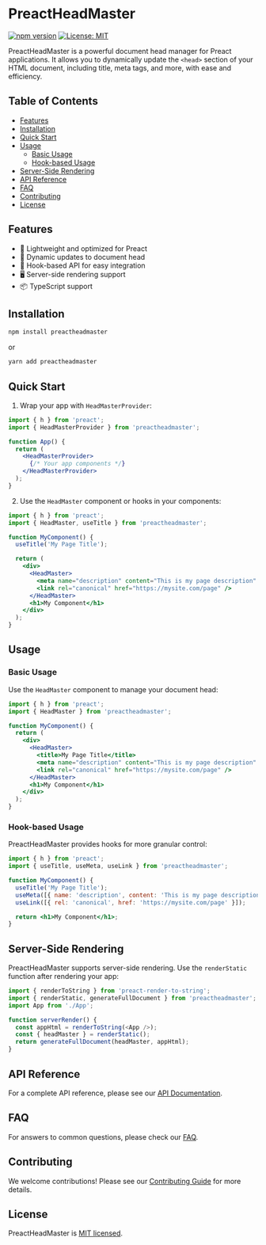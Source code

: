 # PreactHeadMaster

[![npm version](https://badge.fury.io/js/preactheadmaster.svg)](https://badge.fury.io/js/preactheadmaster)
[![License: MIT](https://img.shields.io/badge/License-MIT-yellow.svg)](https://opensource.org/licenses/MIT)

PreactHeadMaster is a powerful document head manager for Preact applications. It allows you to dynamically update the `<head>` section of your HTML document, including title, meta tags, and more, with ease and efficiency.

## Table of Contents

- [Features](#features)
- [Installation](#installation)
- [Quick Start](#quick-start)
- [Usage](#usage)
  - [Basic Usage](#basic-usage)
  - [Hook-based Usage](#hook-based-usage)
- [Server-Side Rendering](#server-side-rendering)
- [API Reference](#api-reference)
- [FAQ](#faq)
- [Contributing](#contributing)
- [License](#license)

## Features

- 🚀 Lightweight and optimized for Preact
- 🔄 Dynamic updates to document head
- 🎣 Hook-based API for easy integration
- 🖥️ Server-side rendering support
- 📦 TypeScript support

## Installation

```bash
npm install preactheadmaster
```

or

```bash
yarn add preactheadmaster
```

## Quick Start

1. Wrap your app with `HeadMasterProvider`:

```jsx
import { h } from 'preact';
import { HeadMasterProvider } from 'preactheadmaster';

function App() {
  return (
    <HeadMasterProvider>
      {/* Your app components */}
    </HeadMasterProvider>
  );
}
```

2. Use the `HeadMaster` component or hooks in your components:

```jsx
import { h } from 'preact';
import { HeadMaster, useTitle } from 'preactheadmaster';

function MyComponent() {
  useTitle('My Page Title');

  return (
    <div>
      <HeadMaster>
        <meta name="description" content="This is my page description" />
        <link rel="canonical" href="https://mysite.com/page" />
      </HeadMaster>
      <h1>My Component</h1>
    </div>
  );
}
```

## Usage

### Basic Usage

Use the `HeadMaster` component to manage your document head:

```jsx
import { h } from 'preact';
import { HeadMaster } from 'preactheadmaster';

function MyComponent() {
  return (
    <div>
      <HeadMaster>
        <title>My Page Title</title>
        <meta name="description" content="This is my page description" />
        <link rel="canonical" href="https://mysite.com/page" />
      </HeadMaster>
      <h1>My Component</h1>
    </div>
  );
}
```

### Hook-based Usage

PreactHeadMaster provides hooks for more granular control:

```jsx
import { h } from 'preact';
import { useTitle, useMeta, useLink } from 'preactheadmaster';

function MyComponent() {
  useTitle('My Page Title');
  useMeta([{ name: 'description', content: 'This is my page description' }]);
  useLink([{ rel: 'canonical', href: 'https://mysite.com/page' }]);

  return <h1>My Component</h1>;
}
```

## Server-Side Rendering

PreactHeadMaster supports server-side rendering. Use the `renderStatic` function after rendering your app:

```javascript
import { renderToString } from 'preact-render-to-string';
import { renderStatic, generateFullDocument } from 'preactheadmaster';
import App from './App';

function serverRender() {
  const appHtml = renderToString(<App />);
  const { headMaster } = renderStatic();
  return generateFullDocument(headMaster, appHtml);
}
```

## API Reference

For a complete API reference, please see our [API Documentation](API.md).

## FAQ

For answers to common questions, please check our [FAQ](FAQ.md).

## Contributing

We welcome contributions! Please see our [Contributing Guide](CONTRIBUTING.md) for more details.

## License

PreactHeadMaster is [MIT licensed](LICENSE).

